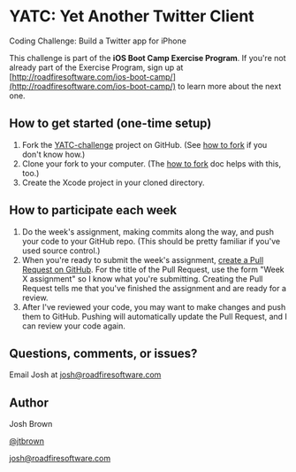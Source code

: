 YATC: Yet Another Twitter Client
==============

Coding Challenge: Build a Twitter app for iPhone

This challenge is part of the **iOS Boot Camp Exercise Program**. If you're not already part of the Exercise Program, sign up at [http://roadfiresoftware.com/ios-boot-camp/](http://roadfiresoftware.com/ios-boot-camp/) to learn more about the next one.

## How to get started (one-time setup)

1. Fork the [YATC-challenge](https://github.com/roadfire/YATC-challenge/) project on GitHub. (See [how to fork](https://help.github.com/articles/fork-a-repo) if you don't know how.)
1. Clone your fork to your computer. (The [how to fork](https://help.github.com/articles/fork-a-repo) doc helps with this, too.)
1. Create the Xcode project in your cloned directory.

## How to participate each week

1. Do the week's assignment, making commits along the way, and push your code to your GitHub repo. (This should be pretty familiar if you've used source control.)
1. When you're ready to submit the week's assignment, [create a Pull Request on GitHub](https://help.github.com/articles/creating-a-pull-request). For the title of the Pull Request, use the form "Week X assignment" so I know what you're submitting. Creating the Pull Request tells me that you've finished the assignment and are ready for a review.
1. After I've reviewed your code, you may want to make changes and push them to GitHub. Pushing will automatically update the Pull Request, and I can review your code again.

## Questions, comments, or issues?

Email Josh at [josh@roadfiresoftware.com](mailto:josh@roadfiresoftware.com)

## Author

Josh Brown

[@jtbrown](https://twitter.com/jtbrown)

[josh@roadfiresoftware.com](josh@roadfiresoftware.com)
